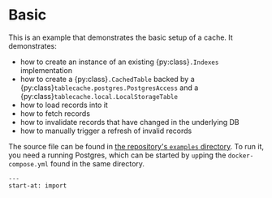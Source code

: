 # Basic

This is an example that demonstrates the basic setup of a cache. It
demonstrates:

- how to create an instance of an existing {py:class}`.Indexes` implementation
- how to create a {py:class}`.CachedTable` backed by a
  {py:class}`tablecache.postgres.PostgresAccess` and a
  {py:class}`tablecache.local.LocalStorageTable`
- how to load records into it
- how to fetch records
- how to invalidate records that have changed in the underlying DB
- how to manually trigger a refresh of invalid records

The source file can be found in [the repository's `examples` directory](
    https://github.com/dddsnn/tablecache/blob/main/examples/). To run
it, you need a running Postgres, which can be started by `up`ping the
`docker-compose.yml` found in the same directory.

```{literalinclude} ../../../examples/basic.py
---
start-at: import
```

